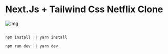 # Next.Js + Tailwind Css Netflix Clone

![img]("https://ibb.co/XkWppZW")

```

npm install || yarn install

npm run dev || yarn dev

```
